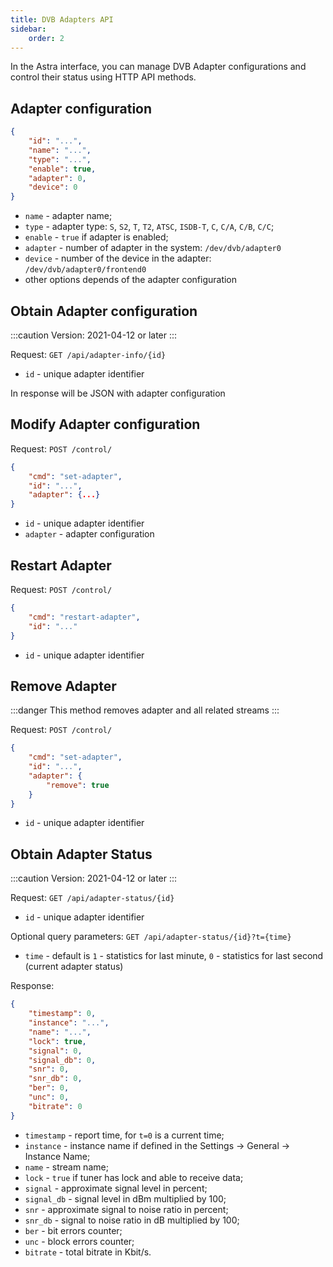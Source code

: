 ```yaml
---
title: DVB Adapters API
sidebar:
    order: 2
---
```


In the Astra interface, you can manage DVB Adapter configurations and control their status using HTTP API methods.

## Adapter configuration

```json
{
    "id": "...",
    "name": "...",
    "type": "...",
    "enable": true,
    "adapter": 0,
    "device": 0
}
```

- `name` - adapter name;
- `type` - adapter type: `S`, `S2`, `T`, `T2`, `ATSC`, `ISDB-T`, `C`, `C/A`, `C/B`, `C/C`;
- `enable` - `true` if adapter is enabled;
- `adapter` - number of adapter in the system: `/dev/dvb/adapter0`
- `device` - number of the device in the adapter: `/dev/dvb/adapter0/frontend0`
- other options depends of the adapter configuration

## Obtain Adapter configuration

:::caution
Version: 2021-04-12 or later
:::

Request: `GET /api/adapter-info/{id}`

- `id` - unique adapter identifier

In response will be JSON with adapter configuration

## Modify Adapter configuration

Request: `POST /control/`

```json
{
    "cmd": "set-adapter",
    "id": "...",
    "adapter": {...}
}
```

- `id` - unique adapter identifier
- `adapter` - adapter configuration

## Restart Adapter

Request: `POST /control/`

```json
{
    "cmd": "restart-adapter",
    "id": "..."
}
```

- `id` - unique adapter identifier

## Remove Adapter

:::danger
This method removes adapter and all related streams
:::

Request: `POST /control/`

```json
{
    "cmd": "set-adapter",
    "id": "...",
    "adapter": {
        "remove": true
    }
}
```

- `id` - unique adapter identifier

## Obtain Adapter Status

:::caution
Version: 2021-04-12 or later
:::

Request: `GET /api/adapter-status/{id}`

- `id` - unique adapter identifier

Optional query parameters: `GET /api/adapter-status/{id}?t={time}`

- `time` - default is `1` - statistics for last minute, `0` - statistics for last second (current adapter status)

Response:

```json
{
    "timestamp": 0,
    "instance": "...",
    "name": "...",
    "lock": true,
    "signal": 0,
    "signal_db": 0,
    "snr": 0,
    "snr_db": 0,
    "ber": 0,
    "unc": 0,
    "bitrate": 0
}
```

- `timestamp` - report time, for `t=0` is a current time;
- `instance` - instance name if defined in the Settings -> General -> Instance Name;
- `name` - stream name;
- `lock` - `true` if tuner has lock and able to receive data;
- `signal` - approximate signal level in percent;
- `signal_db` - signal level in dBm multiplied by 100;
- `snr` - approximate signal to noise ratio in percent;
- `snr_db` - signal to noise ratio in dB multiplied by 100;
- `ber` - bit errors counter;
- `unc` - block errors counter;
- `bitrate` - total bitrate in Kbit/s.
